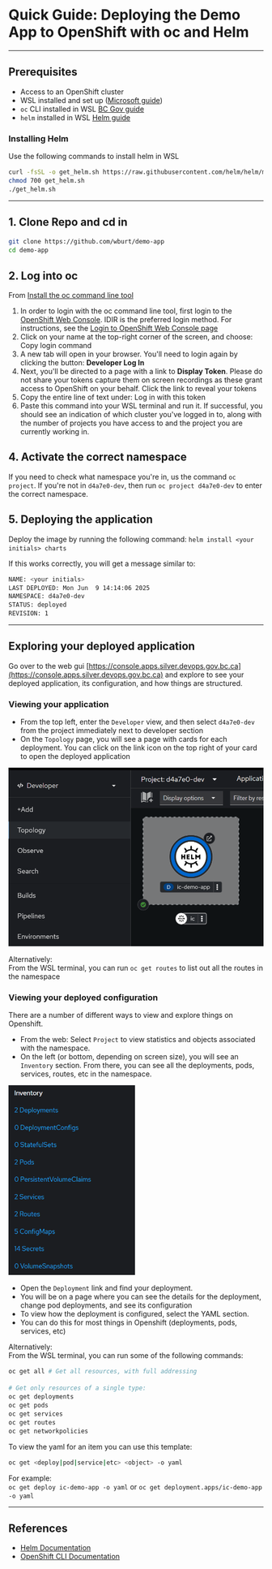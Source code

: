 # Quick Guide: Deploying the Demo App to OpenShift with oc and Helm

---

## Prerequisites
- Access to an OpenShift cluster
- WSL installed and set up ([Microsoft guide](https://learn.microsoft.com/en-us/windows/wsl/install))
- `oc` CLI installed in WSL [BC Gov guide](https://developer.gov.bc.ca/docs/default/component/platform-developer-docs/docs/openshift-projects-and-access/install-the-oc-command-line-tool/)
- `helm` installed in WSL [Helm guide](https://helm.sh/docs/intro/install/)

### Installing Helm

Use the following commands to install helm in WSL
```sh
curl -fsSL -o get_helm.sh https://raw.githubusercontent.com/helm/helm/main/scripts/get-helm-3
chmod 700 get_helm.sh
./get_helm.sh
```

---

## 1. Clone Repo and cd in

```sh
git clone https://github.com/wburt/demo-app
cd demo-app
```

## 2. Log into oc

From [Install the oc command line tool](https://developer.gov.bc.ca/docs/default/component/platform-developer-docs/docs/openshift-projects-and-access/install-the-oc-command-line-tool/)

1. In order to login with the oc command line tool, first login to the [OpenShift Web Console](https://console.apps.silver.devops.gov.bc.ca/). IDIR is the preferred login method. For instructions, see the [Login to OpenShift Web Console page](https://developer.gov.bc.ca/docs/default/component/platform-developer-docs/docs/openshift-projects-and-access/login-to-openshift/)
2. Click on your name at the top-right corner of the screen, and choose: Copy login command
3. A new tab will open in your browser. You'll need to login again by clicking the button: **Developer Log In**
4. Next, you'll be directed to a page with a link to **Display Token**. Please do not share your tokens capture them on screen recordings as these grant access to OpenShift on your behalf. Click the link to reveal your tokens
5. Copy the entire line of text under: Log in with this token
6. Paste this command into your WSL terminal and run it. If successful, you should see an indication of which cluster you've logged in to, along with the number of projects you have access to and the project you are currently working in.

## 4. Activate the correct namespace
If you need to check what namespace you're in, us the command `oc project`. If you're not in `d4a7e0-dev`, then run `oc project d4a7e0-dev` to enter the correct namespace.

## 5. Deploying the application
Deploy the image by running the following command:
`helm install <your initials> charts`

If this works correctly, you will get a message similar to:
```sh
NAME: <your initials>
LAST DEPLOYED: Mon Jun  9 14:14:06 2025
NAMESPACE: d4a7e0-dev
STATUS: deployed
REVISION: 1
```

---
## Exploring your deployed application

Go over to the web gui [https://console.apps.silver.devops.gov.bc.ca](https://console.apps.silver.devops.gov.bc.ca) and explore to see your deployed application, its configuration, and how things are structured.

### Viewing your application
- From the top left, enter the `Developer` view, and then select `d4a7e0-dev` from the project immediately next to developer section
- On the `Topology` page, you will see a page with cards for each deployment. You can click on the link icon on the top right of your card to open the deployed application

<img src="images/oc-topology.png" alt="Topology in Openshift GUI" width="800">

Alternatively:\
From the WSL terminal, you can run `oc get routes` to list out all the routes in the namespace


### Viewing your deployed configuration
There are a number of different ways to view and explore things on Openshift.

- From the web: Select `Project` to view statistics and objects associated with the namespace.
- On the left (or bottom, depending on screen size), you will see an `Inventory` section. From there, you can see all the deployments, pods, services, routes, etc in the namespace.

<img src="images/oc-inventory.png" alt="Inventory in Openshift GUI" width="250">

- Open the `Deployment` link and find your deployment.
- You will be on a page where you can see the details for the deployment, change pod deployments, and see its configuration
- To view how the deployment is configured, select the YAML section.
- You can do this for most things in Openshift (deployments, pods, services, etc)


Alternatively:\
From the WSL terminal, you can run some of the following commands:
```sh
oc get all # Get all resources, with full addressing

# Get only resources of a single type:
oc get deployments
oc get pods
oc get services
oc get routes
oc get networkpolicies
```
To view the yaml for an item you can use this template:
```sh
oc get <deploy|pod|service|etc> <object> -o yaml
```

For example:\
`oc get deploy ic-demo-app -o yaml` or `oc get deployment.apps/ic-demo-app -o yaml`



---
## References
- [Helm Documentation](https://helm.sh/docs/)
- [OpenShift CLI Documentation](https://docs.openshift.com/container-platform/latest/cli_reference/openshift_cli/developer-cli-commands.html)